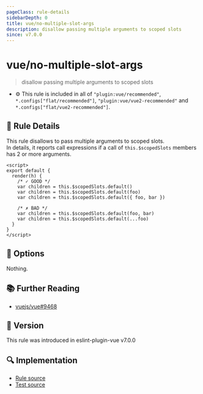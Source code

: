 ```yaml
---
pageClass: rule-details
sidebarDepth: 0
title: vue/no-multiple-slot-args
description: disallow passing multiple arguments to scoped slots
since: v7.0.0
---
```


# vue/no-multiple-slot-args

> disallow passing multiple arguments to scoped slots

- :gear: This rule is included in all of `"plugin:vue/recommended"`, `*.configs["flat/recommended"]`, `"plugin:vue/vue2-recommended"` and `*.configs["flat/vue2-recommended"]`.

## :book: Rule Details

This rule disallows to pass multiple arguments to scoped slots.\
In details, it reports call expressions if a call of `this.$scopedSlots` members has 2 or more arguments.

<eslint-code-block :rules="{'vue/no-multiple-slot-args': ['error']}">

```vue
<script>
export default {
  render(h) {
    /* ✓ GOOD */
    var children = this.$scopedSlots.default()
    var children = this.$scopedSlots.default(foo)
    var children = this.$scopedSlots.default({ foo, bar })

    /* ✗ BAD */
    var children = this.$scopedSlots.default(foo, bar)
    var children = this.$scopedSlots.default(...foo)
  }
}
</script>
```

</eslint-code-block>

## :wrench: Options

Nothing.

## :books: Further Reading

- [vuejs/vue#9468](https://github.com/vuejs/vue/issues/9468#issuecomment-462210146)

## :rocket: Version

This rule was introduced in eslint-plugin-vue v7.0.0

## :mag: Implementation

- [Rule source](https://github.com/vuejs/eslint-plugin-vue/blob/master/lib/rules/no-multiple-slot-args.js)
- [Test source](https://github.com/vuejs/eslint-plugin-vue/blob/master/tests/lib/rules/no-multiple-slot-args.js)
